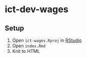 # ict-dev-wages

## Setup
1) Open `ict-wages.Rproj` in [RStudio](https://www.rstudio.com/)
2) Open `index.Rmd`
3) Knit to HTML
